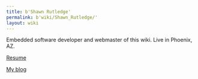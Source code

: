 ```yaml
---
title: b'Shawn Rutledge'
permalink: b'wiki/Shawn_Rutledge/'
layout: wiki
---
```


Embedded software developer and webmaster of this wiki. Live in Phoenix,
AZ.

[Resume](http://ecloud.org:8080/~ecloud/resume.html)

[My blog](/wiki/User_talk:Rutledge "wikilink")
